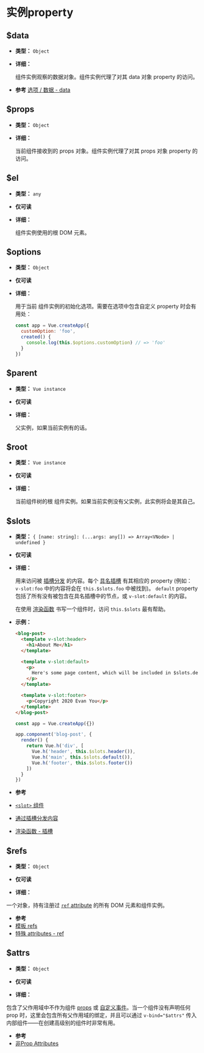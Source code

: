 # 实例property

## $data

- **类型：** `Object`

- **详细：**

  组件实例观察的数据对象。组件实例代理了对其 data 对象 property 的访问。

-  **参考** [选项 / 数据 - data](./options-data.html#data-2)

## $props

- **类型：** `Object`

- **详细：**

  当前组件接收到的 props 对象。组件实例代理了对其 props 对象 property 的访问。

## $el

- **类型：** `any`

- **仅可读**

- **详细：**

  组件实例使用的根 DOM 元素。

## $options

- **类型：** `Object`

- **仅可读**

- **详细：**

  用于当前 组件实例的初始化选项。需要在选项中包含自定义 property 时会有用处：

  ```js
  const app = Vue.createApp({
    customOption: 'foo',
    created() {
      console.log(this.$options.customOption) // => 'foo'
    }
  })
  ```

## $parent

- **类型：** `Vue instance`

- **仅可读**

- **详细：**

  父实例，如果当前实例有的话。

## $root

- **类型：** `Vue instance`

- **仅可读**

- **详细：**

  当前组件树的根 组件实例。如果当前实例没有父实例，此实例将会是其自己。

## $slots

- **类型：** `{ [name: string]: (...args: any[]) => Array<VNode> | undefined }`

- **仅可读**

- **详细：**

  用来访问被 [插槽分发](../guide/component-basics.html#content-distribution-with-slots) 的内容。每个 [具名插槽](../guide/component-slots.html#named-slots) 有其相应的 property (例如： `v-slot:foo` 中的内容将会在 `this.$slots.foo` 中被找到)。 `default` property 包括了所有没有被包含在具名插槽中的节点，或 `v-slot:default` 的内容。

  在使用 [渲染函数](../guide/render-function.html) 书写一个组件时，访问 `this.$slots` 最有帮助。

- **示例：**

  ```html
  <blog-post>
    <template v-slot:header>
      <h1>About Me</h1>
    </template>

    <template v-slot:default>
      <p>
        Here's some page content, which will be included in $slots.default.
      </p>
    </template>

    <template v-slot:footer>
      <p>Copyright 2020 Evan You</p>
    </template>
  </blog-post>
  ```

  ```js
  const app = Vue.createApp({})

  app.component('blog-post', {
    render() {
      return Vue.h('div', [
        Vue.h('header', this.$slots.header()),
        Vue.h('main', this.$slots.default()),
        Vue.h('footer', this.$slots.footer())
      ])
    }
  })
  ```

-  **参考**
  - [`<slot>` 组件](built-in-components.html#slot)
  - [通过插槽分发内容](../guide/component-basics.html#content-distribution-with-slots)
  - [渲染函数 - 插槽](../guide/render-function.html#slots)

## $refs

- **类型：** `Object`

- **仅可读**

- **详细：**

一个对象，持有注册过 [`ref` attribute](../guide/component-template-refs.html) 的所有 DOM 元素和组件实例。

-  **参考**
  - [模板 refs](../guide/component-template-refs.html)
  - [特殊 attributes - ref](./special-attributes.md#ref)

## $attrs

- **类型：** `Object`

- **仅可读**

- **详细：**

包含了父作用域中不作为组件 [props](./options-data.html#props) 或 [自定义事件](./options-data.html#emits)。当一个组件没有声明任何 prop 时，这里会包含所有父作用域的绑定，并且可以通过 `v-bind="$attrs"` 传入内部组件——在创建高级别的组件时非常有用。

-  **参考**
  - [非Prop Attributes](../guide/component-attrs.html)
